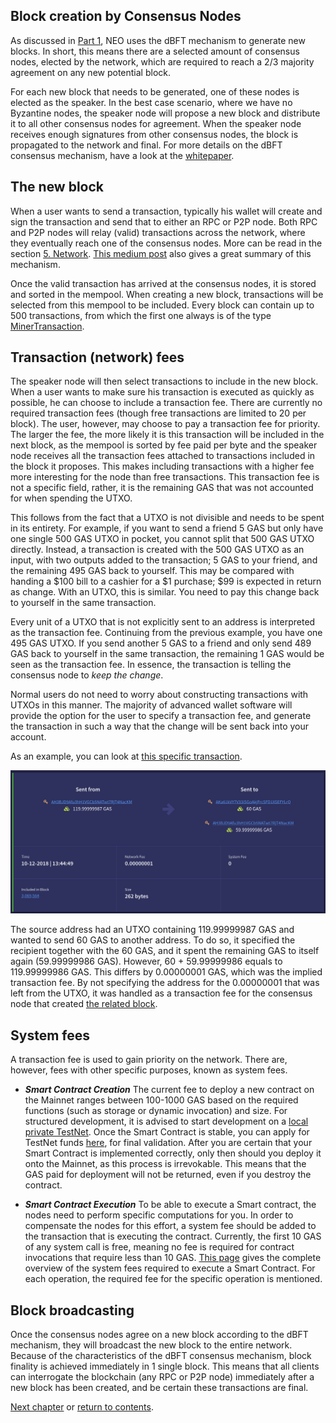 ## Block creation by Consensus Nodes
As discussed in [Part 1](1-Introduction_to_blocks_and_blockchain.md), NEO uses the dBFT mechanism to generate new blocks. In short, this means there are a selected amount of consensus nodes, elected by the network, which are required to reach a 2/3 majority agreement on any new potential block.

For each new block that needs to be generated, one of these nodes is elected as the speaker. In the best case scenario, where we have no Byzantine nodes, the speaker node will propose a new block and distribute it to all other consensus nodes for agreement. When the speaker node receives enough signatures from other consensus nodes, the block is propagated to the network and final. For more details on the dBFT consensus mechanism, have a look at the [whitepaper](https://docs.neo.org/en-us/basic/consensus/whitepaper.html).

## The new block
When a user wants to send a transaction, typically his wallet will create and sign the transaction and send that to either an RPC or P2P node. Both RPC and P2P nodes will relay (valid) transactions across the network, where they eventually reach one of the consensus nodes. More can be read in the section [5. Network](../5-network/). [This medium post](https://medium.com/neoresearch/understanding-neo-network-in-five-pictures-e51b7c19d6e0) also gives a great summary of this mechanism.

Once the valid transaction has arrived at the consensus nodes, it is stored and sorted in the mempool. When creating a new block, transactions will be selected from this mempool to be included. Every block can contain up to 500 transactions, from which the first one always is of the type [MinerTransaction](../3-transaction/types.md#minertransaction).

## Transaction (network) fees

The speaker node will then select transactions to include in the new block. When a user wants to make sure his transaction is executed as quickly as possible, he can choose to include a transaction fee. There are currently no required transaction fees (though free transactions are limited to 20 per block). The user, however, may choose to pay a transaction fee for priority. The larger the fee, the more likely it is this transaction will be included in the next block, as the mempool is sorted by fee paid per byte and the speaker node receives all the transaction fees attached to transactions included in the block it proposes. This makes including transactions with a higher fee more interesting for the node than free transactions. This transaction fee is not a specific field, rather, it is the remaining GAS that was not accounted for when spending the UTXO.

This follows from the fact that a UTXO is not divisible and needs to be spent in its entirety. For example, if you want to send a friend 5 GAS but only have one single 500 GAS UTXO in pocket, you cannot split that 500 GAS UTXO directly. Instead, a transaction is created with the 500 GAS UTXO as an input, with two outputs added to the transaction; 5 GAS to your friend, and the remaining 495 GAS back to yourself. This may be compared with handing a $100 bill to a cashier for a $1 purchase; $99 is expected in return as change. With an UTXO, this is similar. You need to pay this change back to yourself in the same transaction.

Every unit of a UTXO that is not explicitly sent to an address is interpreted as the transaction fee. Continuing from the previous example, you have one 495 GAS UTXO. If you send another 5 GAS to a friend and only send 489 GAS back to yourself in the same transaction, the remaining 1 GAS would be seen as the transaction fee. In essence, the transaction is telling the consensus node to *keep the change*.

Normal users do not need to worry about constructing transactions with UTXOs in this manner. The majority of advanced wallet software will provide the option for the user to specify a transaction fee, and generate the transaction in such a way that the change will be sent back into your account.

As an example, you can look at [this specific transaction](https://neoscan.io/transaction/80b963d68c0f3d65c0e906057f7517a17ef7dcc1b29e2a79205e4aa235131f95).

![Transaction example with fee](txn-with-fee.png)

The source address had an UTXO containing 119.99999987 GAS and wanted to send 60 GAS to another address. To do so, it specified the recipient together with the 60 GAS, and it spent the remaining GAS to itself again (59.99999986 GAS). However, 60 + 59.99999986 equals to 119.99999986 GAS. This differs by 0.00000001 GAS, which was the implied transaction fee. By not specifying the address for the 0.00000001 that was left from the UTXO, it was handled as a transaction fee for the consensus node that created [the related block](https://neoscan.io/block/eabb36acfb055592afb06786f831390762000a9aa669016d27eb031f41e14a07).


## System fees
A transaction fee is used to gain priority on the network. There are, however, fees with other specific purposes, known as system fees.
- ***Smart Contract Creation*** The current fee to deploy a new contract on the Mainnet ranges between 100-1000 GAS based on the required functions (such as storage or dynamic invocation) and size. For structured development, it is advised to start development on a [local private TestNet](https://github.com/CityOfZion/neo-local). Once the Smart Contract is stable, you can apply for TestNet funds [here](https://neo.org/testcoin/apply), for final validation. After you are certain that your Smart Contract is implemented correctly, only then should you deploy it onto the Mainnet, as this process is irrevokable. This means that the GAS paid for deployment will not be returned, even if you destroy the contract.

- ***Smart Contract Execution*** To be able to execute a Smart contract, the nodes need to perform specific computations for you. In order to compensate the nodes for this effort, a system fee should be added to the transaction that is executing the contract. Currently, the first 10 GAS of any system call is free, meaning no fee is required for contract invocations that require less than 10 GAS. [This page](https://docs.neo.org/en-us/sc/systemfees.html) gives the complete overview of the system fees required to execute a Smart Contract. For each operation, the required fee for the specific operation is mentioned.

## Block broadcasting
Once the consensus nodes agree on a new block according to the dBFT mechanism, they will broadcast the new block to the entire network. Because of the characteristics of the dBFT consensus mechanism, block finality is achieved immediately in 1 single block. This means that all clients can interrogate the blockchain (any RPC or P2P node) immediately after a new block has been created, and be certain these transactions are final.

[Next chapter](4-Block_validation_processing.md) or [return to contents](README.md#contents).

